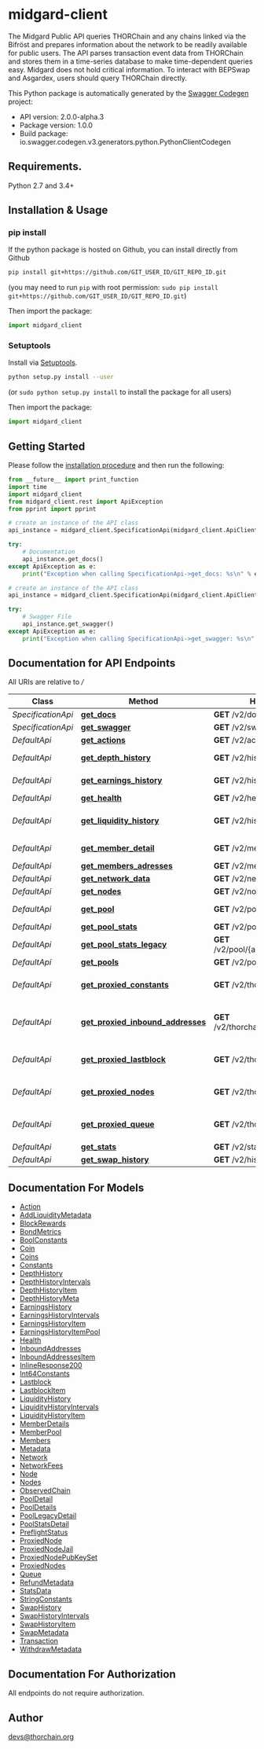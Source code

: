 # midgard-client
The Midgard Public API queries THORChain and any chains linked via the Bifröst and prepares information about the network to be readily available for public users. The API parses transaction event data from THORChain and stores them in a time-series database to make time-dependent queries easy. Midgard does not hold critical information. To interact with BEPSwap and Asgardex, users should query THORChain directly.

This Python package is automatically generated by the [Swagger Codegen](https://github.com/swagger-api/swagger-codegen) project:

- API version: 2.0.0-alpha.3
- Package version: 1.0.0
- Build package: io.swagger.codegen.v3.generators.python.PythonClientCodegen

## Requirements.

Python 2.7 and 3.4+

## Installation & Usage
### pip install

If the python package is hosted on Github, you can install directly from Github

```sh
pip install git+https://github.com/GIT_USER_ID/GIT_REPO_ID.git
```
(you may need to run `pip` with root permission: `sudo pip install git+https://github.com/GIT_USER_ID/GIT_REPO_ID.git`)

Then import the package:
```python
import midgard_client 
```

### Setuptools

Install via [Setuptools](http://pypi.python.org/pypi/setuptools).

```sh
python setup.py install --user
```
(or `sudo python setup.py install` to install the package for all users)

Then import the package:
```python
import midgard_client
```

## Getting Started

Please follow the [installation procedure](#installation--usage) and then run the following:

```python
from __future__ import print_function
import time
import midgard_client
from midgard_client.rest import ApiException
from pprint import pprint

# create an instance of the API class
api_instance = midgard_client.SpecificationApi(midgard_client.ApiClient(configuration))

try:
    # Documentation
    api_instance.get_docs()
except ApiException as e:
    print("Exception when calling SpecificationApi->get_docs: %s\n" % e)

# create an instance of the API class
api_instance = midgard_client.SpecificationApi(midgard_client.ApiClient(configuration))

try:
    # Swagger File
    api_instance.get_swagger()
except ApiException as e:
    print("Exception when calling SpecificationApi->get_swagger: %s\n" % e)
```

## Documentation for API Endpoints

All URIs are relative to */*

Class | Method | HTTP request | Description
------------ | ------------- | ------------- | -------------
*SpecificationApi* | [**get_docs**](docs/SpecificationApi.md#get_docs) | **GET** /v2/doc | Documentation
*SpecificationApi* | [**get_swagger**](docs/SpecificationApi.md#get_swagger) | **GET** /v2/swagger.json | Swagger File
*DefaultApi* | [**get_actions**](docs/DefaultApi.md#get_actions) | **GET** /v2/actions | Actions List
*DefaultApi* | [**get_depth_history**](docs/DefaultApi.md#get_depth_history) | **GET** /v2/history/depths/{pool} | Depth and Price History
*DefaultApi* | [**get_earnings_history**](docs/DefaultApi.md#get_earnings_history) | **GET** /v2/history/earnings | Earnings History
*DefaultApi* | [**get_health**](docs/DefaultApi.md#get_health) | **GET** /v2/health | Health Info
*DefaultApi* | [**get_liquidity_history**](docs/DefaultApi.md#get_liquidity_history) | **GET** /v2/history/liquidity_changes | Liquidity Changes History
*DefaultApi* | [**get_member_detail**](docs/DefaultApi.md#get_member_detail) | **GET** /v2/member/{address} | Member Details
*DefaultApi* | [**get_members_adresses**](docs/DefaultApi.md#get_members_adresses) | **GET** /v2/members | Members List
*DefaultApi* | [**get_network_data**](docs/DefaultApi.md#get_network_data) | **GET** /v2/network | Network Data
*DefaultApi* | [**get_nodes**](docs/DefaultApi.md#get_nodes) | **GET** /v2/nodes | Nodes List
*DefaultApi* | [**get_pool**](docs/DefaultApi.md#get_pool) | **GET** /v2/pool/{asset} | Details of a Pool
*DefaultApi* | [**get_pool_stats**](docs/DefaultApi.md#get_pool_stats) | **GET** /v2/pool/{asset}/stats | Pool Statistics
*DefaultApi* | [**get_pool_stats_legacy**](docs/DefaultApi.md#get_pool_stats_legacy) | **GET** /v2/pool/{asset}/stats/legacy | Pool Statistics (v1 naming)
*DefaultApi* | [**get_pools**](docs/DefaultApi.md#get_pools) | **GET** /v2/pools | Pools List
*DefaultApi* | [**get_proxied_constants**](docs/DefaultApi.md#get_proxied_constants) | **GET** /v2/thorchain/constants | Proxied THORChain Constants
*DefaultApi* | [**get_proxied_inbound_addresses**](docs/DefaultApi.md#get_proxied_inbound_addresses) | **GET** /v2/thorchain/inbound_addresses | Proxied THORChain Inbound Addresses
*DefaultApi* | [**get_proxied_lastblock**](docs/DefaultApi.md#get_proxied_lastblock) | **GET** /v2/thorchain/lastblock | Proxied THORChain Lastblock
*DefaultApi* | [**get_proxied_nodes**](docs/DefaultApi.md#get_proxied_nodes) | **GET** /v2/thorchain/nodes | Proxied THORChain Nodes
*DefaultApi* | [**get_proxied_queue**](docs/DefaultApi.md#get_proxied_queue) | **GET** /v2/thorchain/queue | Proxied THORChain Queue
*DefaultApi* | [**get_stats**](docs/DefaultApi.md#get_stats) | **GET** /v2/stats | Global Stats
*DefaultApi* | [**get_swap_history**](docs/DefaultApi.md#get_swap_history) | **GET** /v2/history/swaps | Swaps History

## Documentation For Models

 - [Action](docs/Action.md)
 - [AddLiquidityMetadata](docs/AddLiquidityMetadata.md)
 - [BlockRewards](docs/BlockRewards.md)
 - [BondMetrics](docs/BondMetrics.md)
 - [BoolConstants](docs/BoolConstants.md)
 - [Coin](docs/Coin.md)
 - [Coins](docs/Coins.md)
 - [Constants](docs/Constants.md)
 - [DepthHistory](docs/DepthHistory.md)
 - [DepthHistoryIntervals](docs/DepthHistoryIntervals.md)
 - [DepthHistoryItem](docs/DepthHistoryItem.md)
 - [DepthHistoryMeta](docs/DepthHistoryMeta.md)
 - [EarningsHistory](docs/EarningsHistory.md)
 - [EarningsHistoryIntervals](docs/EarningsHistoryIntervals.md)
 - [EarningsHistoryItem](docs/EarningsHistoryItem.md)
 - [EarningsHistoryItemPool](docs/EarningsHistoryItemPool.md)
 - [Health](docs/Health.md)
 - [InboundAddresses](docs/InboundAddresses.md)
 - [InboundAddressesItem](docs/InboundAddressesItem.md)
 - [InlineResponse200](docs/InlineResponse200.md)
 - [Int64Constants](docs/Int64Constants.md)
 - [Lastblock](docs/Lastblock.md)
 - [LastblockItem](docs/LastblockItem.md)
 - [LiquidityHistory](docs/LiquidityHistory.md)
 - [LiquidityHistoryIntervals](docs/LiquidityHistoryIntervals.md)
 - [LiquidityHistoryItem](docs/LiquidityHistoryItem.md)
 - [MemberDetails](docs/MemberDetails.md)
 - [MemberPool](docs/MemberPool.md)
 - [Members](docs/Members.md)
 - [Metadata](docs/Metadata.md)
 - [Network](docs/Network.md)
 - [NetworkFees](docs/NetworkFees.md)
 - [Node](docs/Node.md)
 - [Nodes](docs/Nodes.md)
 - [ObservedChain](docs/ObservedChain.md)
 - [PoolDetail](docs/PoolDetail.md)
 - [PoolDetails](docs/PoolDetails.md)
 - [PoolLegacyDetail](docs/PoolLegacyDetail.md)
 - [PoolStatsDetail](docs/PoolStatsDetail.md)
 - [PreflightStatus](docs/PreflightStatus.md)
 - [ProxiedNode](docs/ProxiedNode.md)
 - [ProxiedNodeJail](docs/ProxiedNodeJail.md)
 - [ProxiedNodePubKeySet](docs/ProxiedNodePubKeySet.md)
 - [ProxiedNodes](docs/ProxiedNodes.md)
 - [Queue](docs/Queue.md)
 - [RefundMetadata](docs/RefundMetadata.md)
 - [StatsData](docs/StatsData.md)
 - [StringConstants](docs/StringConstants.md)
 - [SwapHistory](docs/SwapHistory.md)
 - [SwapHistoryIntervals](docs/SwapHistoryIntervals.md)
 - [SwapHistoryItem](docs/SwapHistoryItem.md)
 - [SwapMetadata](docs/SwapMetadata.md)
 - [Transaction](docs/Transaction.md)
 - [WithdrawMetadata](docs/WithdrawMetadata.md)

## Documentation For Authorization

 All endpoints do not require authorization.


## Author

devs@thorchain.org
